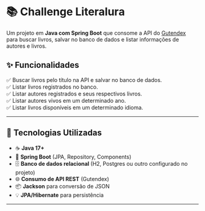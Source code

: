 # 📚 Challenge Literalura

Um projeto em **Java com Spring Boot** que consome a API do [Gutendex](https://gutendex.com/) para buscar livros, salvar no banco de dados e listar informações de autores e livros.

## ✨ Funcionalidades

✅ Buscar livros pelo título na API e salvar no banco de dados.  
✅ Listar livros registrados no banco.  
✅ Listar autores registrados e seus respectivos livros.  
✅ Listar autores vivos em um determinado ano.  
✅ Listar livros disponíveis em um determinado idioma.

---

## 🚀 Tecnologias Utilizadas

- ☕ **Java 17+**
- 🌱 **Spring Boot** (JPA, Repository, Components)
- 🗄️ **Banco de dados relacional** (H2, Postgres ou outro configurado no projeto)
- 🌐 **Consumo de API REST** (Gutendex)
- 📦 **Jackson** para conversão de JSON
- 💡 **JPA/Hibernate** para persistência

---
